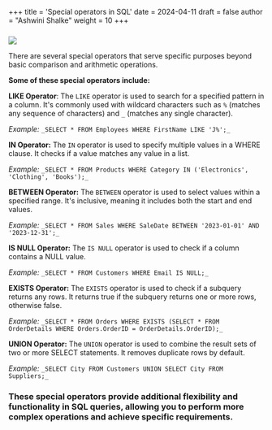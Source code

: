 +++
title = 'Special operators in SQL'
date = 2024-04-11
draft = false
author = "Ashwini Shalke"
weight = 10
+++

###   

![](https://cdn-images-1.medium.com/max/1600/1*OxOI644ru-m_adGUtjZgZA.jpeg)

There are several special operators that serve specific purposes beyond basic comparison and arithmetic operations.

**Some of these special operators include:**

**LIKE Operator**: The `LIKE` operator is used to search for a specified pattern in a column. It's commonly used with wildcard characters such as `%` (matches any sequence of characters) and `_` (matches any single character).

_Example:_ `_SELECT * FROM Employees WHERE FirstName LIKE 'J%';_`

**IN Operator:** The `IN` operator is used to specify multiple values in a WHERE clause. It checks if a value matches any value in a list.

_Example:_ `_SELECT * FROM Products WHERE Category IN ('Electronics', 'Clothing', 'Books');_`

**BETWEEN Operator:** The `BETWEEN` operator is used to select values within a specified range. It's inclusive, meaning it includes both the start and end values.

_Example:_ `_SELECT * FROM Sales WHERE SaleDate BETWEEN '2023-01-01' AND '2023-12-31';_`

**IS NULL Operator:** The `IS NULL` operator is used to check if a column contains a NULL value.

_Example:_ `_SELECT * FROM Customers WHERE Email IS NULL;_`

**EXISTS Operator:** The `EXISTS` operator is used to check if a subquery returns any rows. It returns true if the subquery returns one or more rows, otherwise false.

_Example:_ `_SELECT * FROM Orders WHERE EXISTS (SELECT * FROM OrderDetails WHERE Orders.OrderID = OrderDetails.OrderID);_`

**UNION Operator:** The `UNION` operator is used to combine the result sets of two or more SELECT statements. It removes duplicate rows by default.

_Example:_ `_SELECT City FROM Customers UNION SELECT City FROM Suppliers;_`

### These special operators provide additional flexibility and functionality in SQL queries, allowing you to perform more complex operations and achieve specific requirements.